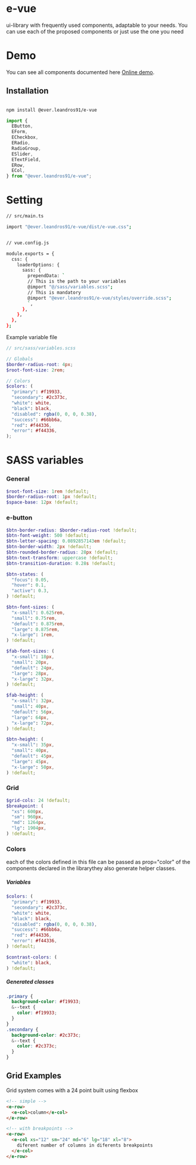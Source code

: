 # e-vue

ui-library with frequently used components, adaptable to your needs. You can use each of the proposed components or just use the one you need

# Demo

You can see all components documented here [Online demo](https://61ae7d6549f6bb003ab4b803-kvbfebidpl.chromatic.com/?path=/story/components-button-usage--usage).

## Installation

```bash

npm install @ever.leandros91/e-vue

```

```js
import {
  EButton,
  EForm,
  ECheckbox,
  ERadio,
  RadioGroup,
  ESlider,
  ETextField,
  ERow,
  ECol,
} from "@ever.leandros91/e-vue";
```

# Setting

```bash
// src/main.ts

import "@ever.leandros91/e-vue/dist/e-vue.css";

```

```bash

// vue.config.js

module.exports = {
  css: {
    loaderOptions: {
      sass: {
        prependData: `
        // This is the path to your variables
        @import "@/sass/variables.scss";
        // This is mandatory
        @import "@ever.leandros91/e-vue/styles/override.scss";
        `,
      },
    },
  },
};

```

Example variable file

```scss
// src/sass/variables.scss

// Globals
$border-radius-root: 4px;
$root-font-size: 2rem;

// Colors
$colors: (
  "primary": #f19933,
  "secondary": #2c373c,
  "white": white,
  "black": black,
  "disabled": rgba(0, 0, 0, 0.38),
  "success": #66bb6a,
  "red": #f44336,
  "error": #f44336,
);
```

# SASS variables

### General

```scss
$root-font-size: 1rem !default;
$border-radius-root: 1px !default;
$space-base: 12px !default;
```

### e-button

```scss
$btn-border-radius: $border-radius-root !default;
$btn-font-weight: 500 !default;
$btn-letter-spacing: 0.0892857143em !default;
$btn-border-width: 2px !default;
$btn-rounded-border-radius: 28px !default;
$btn-text-transform: uppercase !default;
$btn-transition-duration: 0.28s !default;

$btn-states: (
  "focus": 0.05,
  "hover": 0.1,
  "active": 0.3,
) !default;

$btn-font-sizes: (
  "x-small": 0.625rem,
  "small": 0.75rem,
  "default": 0.875rem,
  "large": 0.875rem,
  "x-large": 1rem,
) !default;

$fab-font-sizes: (
  "x-small": 18px,
  "small": 20px,
  "default": 24px,
  "large": 28px,
  "x-large": 32px,
) !default;

$fab-height: (
  "x-small": 32px,
  "small": 40px,
  "default": 56px,
  "large": 64px,
  "x-large": 72px,
) !default;

$btn-height: (
  "x-small": 35px,
  "small": 40px,
  "default": 45px,
  "large": 45px,
  "x-large": 50px,
) !default;
```

### Grid

```scss
$grid-cols: 24 !default;
$breakpoint: (
  "xs": 600px,
  "sm": 960px,
  "md": 1264px,
  "lg": 1904px,
) !default;
```

### Colors

each of the colors defined in this file can be passed as prop="color" of the components declared in the librarythey also generate helper classes.

##### Variables

```scss
$colors: (
  "primary": #f19933,
  "secondary": #2c373c,
  "white": white,
  "black": black,
  "disabled": rgba(0, 0, 0, 0.38),
  "success": #66bb6a,
  "red": #f44336,
  "error": #f44336,
) !default;

$contrast-colors: (
  "white": black,
) !default;
```

##### Generated classes

```scss
.primary {
  background-color: #f19933;
  &--text {
    color: #f19933;
  }
}
.secondary {
  background-color: #2c373c;
  &--text {
    color: #2c373c;
  }
}
```

## Grid Examples

Grid system comes with a 24 point built using flexbox

```html
<!-- simple -->
<e-row>
  <e-col>column</e-col>
</e-row>

<!-- with breakpoints -->
<e-row>
  <e-col xs="12" sm="24" md="6" lg="18" xl="8">
    diferent number of columns in diferents breakpoints
  </e-col>
</e-row>
```
